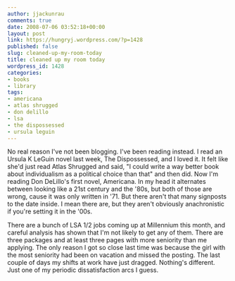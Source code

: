 ```yaml
---
author: jjackunrau
comments: true
date: 2008-07-06 03:52:18+00:00
layout: post
link: https://hungryj.wordpress.com/?p=1428
published: false
slug: cleaned-up-my-room-today
title: cleaned up my room today
wordpress_id: 1428
categories:
- books
- library
tags:
- americana
- atlas shrugged
- don delillo
- lsa
- the dispossessed
- ursula leguin
---
```


No real reason I've not been blogging. I've been reading instead. I read an Ursula K LeGuin novel last week, The Dispossessed, and I loved it. It felt like she'd just read Atlas Shrugged and said, "I could write a way better book about individualism as a political choice than that" and then did. Now I'm reading Don DeLillo's first novel, Americana. In my head it alternates between looking like a 21st century and the '80s, but both of those are wrong, cause it was only written in '71. But there aren't that many signposts to the date inside. I mean there are, but they aren't obviously anachronistic if you're setting it in the '00s.

There are a bunch of LSA 1/2 jobs coming up at Millennium this month, and careful analysis has shown that I'm not likely to get any of them. There are three packages and at least three pages with more seniority than me applying. The only reason I got so close last time was because the girl with the most seniority had been on vacation and missed the posting. The last couple of days my shifts at work have just dragged. Nothing's different. Just one of my periodic dissatisfaction arcs I guess.
